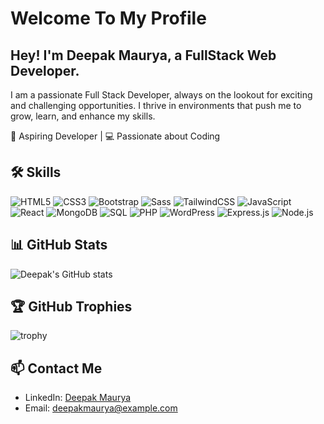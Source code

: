 # Welcome To My Profile

## Hey! I'm Deepak Maurya, a FullStack Web Developer.

I am a passionate Full Stack Developer, always on the lookout for exciting and challenging opportunities. I thrive in environments that push me to grow, learn, and enhance my skills.

🚀 Aspiring Developer | 💻 Passionate about Coding

## 🛠️ Skills

![HTML5](https://img.shields.io/badge/html5-%23E34F26.svg?style=for-the-badge&logo=html5&logoColor=white)
![CSS3](https://img.shields.io/badge/css3-%231572B6.svg?style=for-the-badge&logo=css3&logoColor=white)
![Bootstrap](https://img.shields.io/badge/bootstrap-%23563D7C.svg?style=for-the-badge&logo=bootstrap&logoColor=white)
![Sass](https://img.shields.io/badge/Sass-%23CC6699.svg?style=for-the-badge&logo=sass&logoColor=white)
![TailwindCSS](https://img.shields.io/badge/tailwindcss-%2338B2AC.svg?style=for-the-badge&logo=tailwind-css&logoColor=white)
![JavaScript](https://img.shields.io/badge/javascript-%23323330.svg?style=for-the-badge&logo=javascript&logoColor=%23F7DF1E)
![React](https://img.shields.io/badge/react-%2320232a.svg?style=for-the-badge&logo=react&logoColor=%2361DAFB)
![MongoDB](https://img.shields.io/badge/MongoDB-%2347A248.svg?style=for-the-badge&logo=mongodb&logoColor=white)
![SQL](https://img.shields.io/badge/sql-%2300C7B7.svg?style=for-the-badge&logo=sql&logoColor=white)
![PHP](https://img.shields.io/badge/php-%23777BB4.svg?style=for-the-badge&logo=php&logoColor=white)
![WordPress](https://img.shields.io/badge/WordPress-%23117AC9.svg?style=for-the-badge&logo=WordPress&logoColor=white)
![Express.js](https://img.shields.io/badge/express.js-%23404d59.svg?style=for-the-badge&logo=express&logoColor=%2361DAFB)
![Node.js](https://img.shields.io/badge/node.js-%23339933.svg?style=for-the-badge&logo=nodedotjs&logoColor=white)


## 📊 GitHub Stats

![Deepak's GitHub stats](https://github-readme-stats.vercel.app/api?username=deep-maurya&show_icons=true&theme=radical)

## 🏆 GitHub Trophies

![trophy](https://github-profile-trophy.vercel.app/?username=deep-maurya&theme=onedark)

## 📫 Contact Me

- LinkedIn: [Deepak Maurya](https://www.linkedin.com/in/deepak_maurya_47)
- Email: [deepakmaurya@example.com](mailto:deepakmauryahd@gmail.com)
